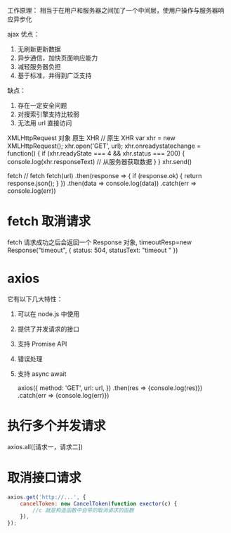 工作原理：
相当于在用户和服务器之间加了一个中间层，使用户操作与服务器响应异步化

ajax
优点：

1. 无刷新更新数据
2. 异步通信，加快页面响应能力
3. 减轻服务器负担
4. 基于标准，并得到广泛支持

缺点：

1. 存在一定安全问题
2. 对搜索引擎支持比较弱
3. 无法用 url 直接访问

XMLHttpRequest 对象 原生 XHR
// 原生 XHR
var xhr = new XMLHttpRequest();
xhr.open('GET', url);
xhr.onreadystatechange = function() {
if (xhr.readyState === 4 && xhr.status === 200) {
console.log(xhr.responseText) // 从服务器获取数据
}
}
xhr.send()

fetch
// fetch
fetch(url)
.then(response => {
if (response.ok) {
return response.json();
}
})
.then(data => console.log(data))
.catch(err => console.log(err))

# fetch 取消请求

fetch 请求成功之后会返回一个 Response 对象,
timeoutResp=new Response("timeout", { status: 504, statusText: "timeout " })

# axios

它有以下几大特性：

1. 可以在 node.js 中使用
2. 提供了并发请求的接口
3. 支持 Promise API
4. 错误处理
5. 支持 async await

   axios({
   method: 'GET',
   url: url,
   })
   .then(res => {console.log(res)})
   .catch(err => {console.log(err)})

# 执行多个并发请求

axios.all([请求一，请求二])

# 取消接口请求

```js
axios.get('http://...', {
	cancelToken: new CancelToken(function exector(c) {
		//c 就是构造函数中自带的取消请求的函数
	}),
});
```
